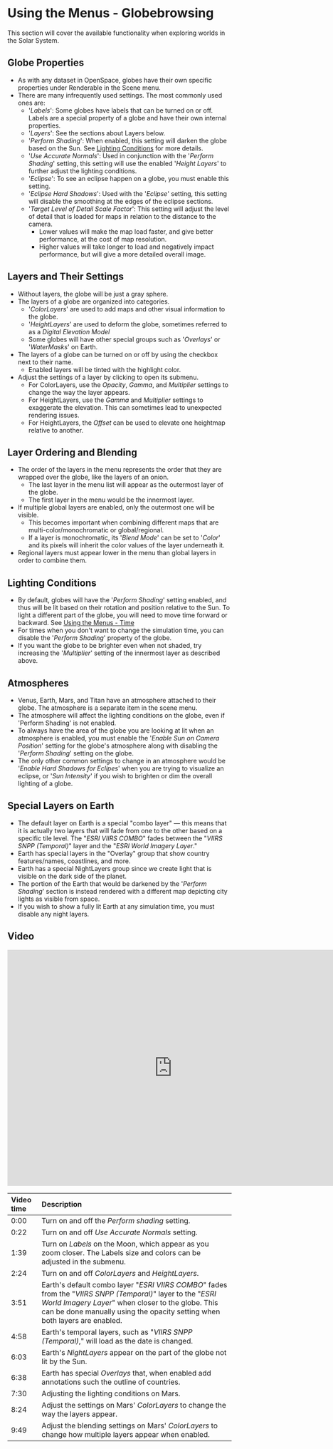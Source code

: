 # Using the Menus - Globebrowsing
This section will cover the available functionality when exploring worlds in the Solar System.

## Globe Properties
 - As with any dataset in OpenSpace, globes have their own specific properties under Renderable in the Scene menu.
 - There are many infrequently used settings. The most commonly used ones are:
    - '_Labels_': Some globes have labels that can be turned on or off. Labels are a special property of a globe and have their own internal properties.
    - '_Layers_': See the sections about Layers below.
    - '_Perform Shading_': When enabled, this setting will darken the globe based on the Sun. See [Lighting Conditions](#lighting-conditions) for more details.
    - '_Use Accurate Normals_': Used in conjunction with the '_Perform Shading_' setting, this setting will use the enabled '_Height Layers_' to further adjust the lighting conditions.
    - '_Eclipse_': To see an eclipse happen on a globe, you must enable this setting.
    - '_Eclipse Hard Shadows_': Used with the '_Eclipse_' setting, this setting will disable the smoothing at the edges of the eclipse sections.
    - '_Target Level of Detail Scale Factor_': This setting will adjust the level of detail that is loaded for maps in relation to the distance to the camera.
        - Lower values will make the map load faster, and give better performance, at the cost of map resolution.
        - Higher values will take longer to load and negatively impact performance, but will give a more detailed overall image.

## Layers and Their Settings
 - Without layers, the globe will be just a gray sphere.
 - The layers of a globe are organized into categories.
    - '_ColorLayers_' are used to add maps and other visual information to the globe.
    - '_HeightLayers_' are used to deform the globe, sometimes referred to as a _Digital Elevation Model_
    - Some globes will have other special groups such as '_Overlays_' or '_WaterMasks_' on Earth.
 - The layers of a globe can be turned on or off by using the checkbox next to their name.
    - Enabled layers will be tinted with the highlight color.
 - Adjust the settings of a layer by clicking to open its submenu.
    - For ColorLayers, use the _Opacity_, _Gamma_, and _Multiplier_ settings to change the way the layer appears.
    - For HeightLayers, use the _Gamma_ and _Multiplier_ settings to exaggerate the elevation. This can sometimes lead to unexpected rendering issues.
    - For HeightLayers, the _Offset_ can be used to elevate one heightmap relative to another.

## Layer Ordering and Blending
 - The order of the layers in the menu represents the order that they are wrapped over the globe, like the layers of an onion.
   - The last layer in the menu list will appear as the outermost layer of the globe.
   - The first layer in the menu would be the innermost layer.
 - If multiple global layers are enabled, only the outermost one will be visible.
   - This becomes important when combining different maps that are multi-color/monochromatic or global/regional.
   - If a layer is monochromatic, its '_Blend Mode_' can be set to '_Color_' and its pixels will inherit the color values of the layer underneath it.
 - Regional layers must appear lower in the menu than global layers in order to combine them.

## Lighting Conditions
 - By default, globes will have the '_Perform Shading_' setting enabled, and thus will be lit based on their rotation and position relative to the Sun. To light a different part of the globe, you will need to move time forward or backward. See [Using the Menus - Time](/docs/tutorials/users/menustime)
 - For times when you don't want to change the simulation time, you can disable the '_Perform Shading_' property of the globe.
 - If you want the globe to be brighter even when not shaded, try increasing the '_Multiplier_' setting of the innermost layer as described above.

## Atmospheres
 - Venus, Earth, Mars, and Titan have an atmosphere attached to their globe. The atmosphere is a separate item in the scene menu.
 - The atmosphere will affect the lighting conditions on the globe, even if 'Perform Shading' is not enabled.
 - To always have the area of the globe you are looking at lit when an atmosphere is enabled, you must enable the '_Enable Sun on Camera Position_' setting for the globe's atmosphere along with disabling the '_Perform Shading_' setting on the globe.
 - The only other common settings to change in an atmosphere would be '_Enable Hard Shadows for Eclipes_' when you are trying to visualize an eclipse, or '_Sun Intensity_' if you wish to brighten or dim the overall lighting of a globe.

## Special Layers on Earth
 - The default layer on Earth is a special "combo layer" — this means that it is actually two layers that will fade from one to the other based on a specific tile level. The "_ESRI VIIRS COMBO_" fades between the "_VIIRS SNPP (Temporal)_" layer and the "_ESRI World Imagery Layer_."
 - Earth has special layers in the "Overlay" group that show country features/names, coastlines, and more.
 - Earth has a special NightLayers group since we create light that is visible on the dark side of the planet.
 - The portion of the Earth that would be darkened by the '_Perform Shading_' section is instead rendered with a different map depicting city lights as visible from space.
 - If you wish to show a fully lit Earth at any simulation time, you must disable any night layers.

## Video
<iframe width="740" height="530" src="https://www.youtube.com/embed/Bx_urBYAEqA" frameborder="0" allow="autoplay; encrypted-media" allowfullscreen></iframe>

| Video time | Description |
|:-------------|:------------------|
| 0:00 | Turn on and off the _Perform shading_ setting. |
| 0:22 | Turn on and off _Use Accurate Normals_ setting. |
| 1:39 | Turn on _Labels_ on the Moon, which appear as you zoom closer. The Labels size and colors can be adjusted in the submenu. |
| 2:24 | Turn on and off _ColorLayers_ and _HeightLayers_. |
| 3:51 | Earth's default combo layer "_ESRI VIIRS COMBO_" fades from the "_VIIRS SNPP (Temporal)_" layer to the "_ESRI World Imagery Layer_" when closer to the globe. This can be done manually using the opacity setting when both layers are enabled. |
| 4:58 | Earth's temporal layers, such as "_VIIRS SNPP (Temporal)_," will load as the date is changed. |
| 6:03 | Earth's _NightLayers_ appear on the part of the globe not lit by the Sun. |
| 6:38 | Earth has special _Overlays_ that, when enabled add annotations such the outline of countries. |
| 7:30 | Adjusting the lighting conditions on Mars. |
| 8:24 | Adjust the settings on Mars' _ColorLayers_ to change the way the layers appear. |
| 9:49 | Adjust the blending settings on Mars' _ColorLayers_ to change how multiple layers appear when enabled. |
